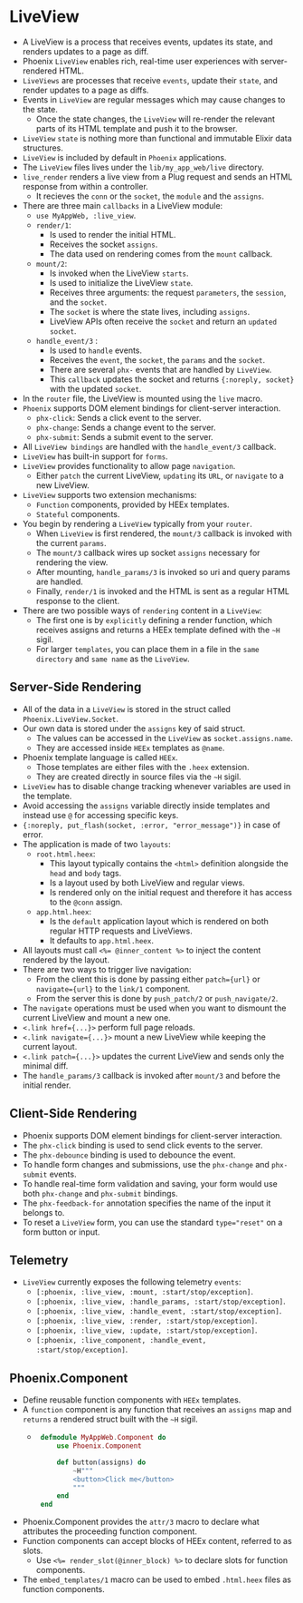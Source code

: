 # LiveView

- A LiveView is a process that receives events, updates its state, and renders updates to a page as diff.
- Phoenix `LiveView` enables rich, real-time user experiences with server-rendered HTML.
- `LiveViews` are processes that receive `events`, update their `state`, and render updates to a page as diffs.
- Events in `LiveView` are regular messages which may cause changes to the state.
    - Once the state changes, the `LiveView` will re-render the relevant parts of its HTML template and push it to the browser.
- `LiveView` `state` is nothing more than functional and immutable Elixir data structures.
- `LiveView` is included by default in `Phoenix` applications.
- The `LiveView` files lives under the `lib/my_app_web/live` directory.
- `live_render` renders a live view from a Plug request and sends an HTML response from within a controller.
    - It recieves the `conn` or the `socket`, the `module` and the `assigns`.
- There are three main `callbacks` in a LiveView module:
    - `use MyAppWeb, :live_view`.
    - `render/1`:
        - Is used to render the initial HTML.
        - Receives the socket `assigns`.
        - The data used on rendering comes from the `mount` callback.
    - `mount/2`:
        - Is invoked when the LiveView `starts`.
        - Is used to initialize the LiveView `state`.
        - Receives three arguments: the request `parameters`, the `session`, and the `socket`.
        - The `socket` is where the state lives, including `assigns`.
        - LiveView APIs often receive the `socket` and return an `updated socket`.
    - `handle_event/3` :
        - Is used to `handle` events.
        - Receives the `event`, the `socket`, the `params` and the `socket`.
        - There are several `phx-` events that are handled by `LiveView`.
        - This `callback` updates the socket and returns `{:noreply, socket}` with the updated `socket`.
- In the `router` file, the LiveView is mounted using the `live` macro.
- `Phoenix` supports DOM element bindings for client-server interaction.
    - `phx-click`: Sends a click event to the server.
    - `phx-change`: Sends a change event to the server.
    - `phx-submit`: Sends a submit event to the server.
- All `LiveView bindings` are handled with the `handle_event/3` callback.
- `LiveView` has built-in support for `forms`.
- `LiveView` provides functionality to allow page `navigation`.
    - Either `patch` the current LiveView, `updating` its `URL`, or `navigate` to a new LiveView.
- `LiveView` supports two extension mechanisms:
    - `Function` components, provided by HEEx templates.
    - `Stateful` components.
- You begin by rendering a `LiveView` typically from your `router`.
    - When `LiveView` is first rendered, the `mount/3` callback is invoked with the current `params`.
    - The `mount/3` callback wires up socket `assigns` necessary for rendering the view.
    - After mounting, `handle_params/3` is invoked so uri and query params are handled.
    - Finally, `render/1` is invoked and the HTML is sent as a regular HTML response to the client.
- There are two possible ways of `rendering` content in a `LiveView`:
    - The first one is by `explicitly` defining a render function, which receives assigns and returns a HEEx template defined with the `~H` sigil.
    - For larger `templates`, you can place them in a file in the `same directory` and `same name` as the `LiveView`.

## Server-Side Rendering

- All of the data in a `LiveView` is stored in the struct called `Phoenix.LiveView.Socket`.
- Our own data is stored under the `assigns` key of said struct.
    - The values can be accessed in the `LiveView` as `socket.assigns.name`.
    - They are accessed inside `HEEx` templates as `@name`.
- Phoenix template language is called `HEEx`.
    - Those templates are either files with the `.heex` extension.
    - They are created directly in source files via the `~H` sigil.
- `LiveView` has to disable change tracking whenever variables are used in the template.
- Avoid accessing the `assigns` variable directly inside templates and instead use `@` for accessing specific keys.
- `{:noreply, put_flash(socket, :error, "error_message")}` in case of error.
- The application is made of two `layouts`:
    - `root.html.heex`:
        - This layout typically contains the `<html>` definition alongside the `head` and `body` tags.
        - Is a layout used by both LiveView and regular views.
        - Is rendered only on the initial request and therefore it has access to the `@conn` assign.
    - `app.html.heex`:
        - Is the `default` application layout which is rendered on both regular HTTP requests and LiveViews.
        - It defaults to `app.html.heex`.
- All layouts must call `<%= @inner_content %>` to inject the content rendered by the layout.
- There are two ways to trigger live navigation:
    - From the client this is done by passing either `patch={url}` or `navigate={url}` to the `link/1` component.
    - From the server this is done by `push_patch/2` or `push_navigate/2`.
- The `navigate` operations must be used when you want to dismount the current LiveView and mount a new one.
- `<.link href={...}>` perform full page reloads.
- `<.link navigate={...}>` mount a new LiveView while keeping the current layout.
- `<.link patch={...}>` updates the current LiveView and sends only the minimal diff.
- The `handle_params/3` callback is invoked after `mount/3` and before the initial render.

## Client-Side Rendering

- Phoenix supports DOM element bindings for client-server interaction.
- The `phx-click` binding is used to send click events to the server.
- The `phx-debounce` binding is used to debounce the event.
- To handle form changes and submissions, use the `phx-change` and `phx-submit` events.
- To handle real-time form validation and saving, your form would use both `phx-change` and `phx-submit` bindings.
- The `phx-feedback-for` annotation specifies the name of the input it belongs to.
- To reset a `LiveView` form, you can use the standard `type="reset"` on a form button or input.

## Telemetry

- `LiveView` currently exposes the following telemetry `events`:
    - `[:phoenix, :live_view, :mount, :start/stop/exception]`.
    - `[:phoenix, :live_view, :handle_params, :start/stop/exception]`.
    - `[:phoenix, :live_view, :handle_event, :start/stop/exception]`.
    - `[:phoenix, :live_view, :render, :start/stop/exception]`.
    - `[:phoenix, :live_view, :update, :start/stop/exception]`.
    - `[:phoenix, :live_component, :handle_event, :start/stop/exception]`.

## Phoenix.Component

- Define reusable function components with `HEEx` templates.
- A `function` component is any function that receives an `assigns` map and `returns` a rendered struct built with the `~H` sigil.
    -  ```elixir
        defmodule MyAppWeb.Component do
            use Phoenix.Component

            def button(assigns) do
                ~H"""
                <button>Click me</button>
                """
            end
        end
        ```
- Phoenix.Component provides the `attr/3` macro to declare what attributes the proceeding function component.
- Function components can accept blocks of HEEx content, referred to as slots.
    - Use `<%= render_slot(@inner_block) %>`  to declare slots for function components.
- The `embed_templates/1` macro can be used to embed `.html.heex` files as function components.

